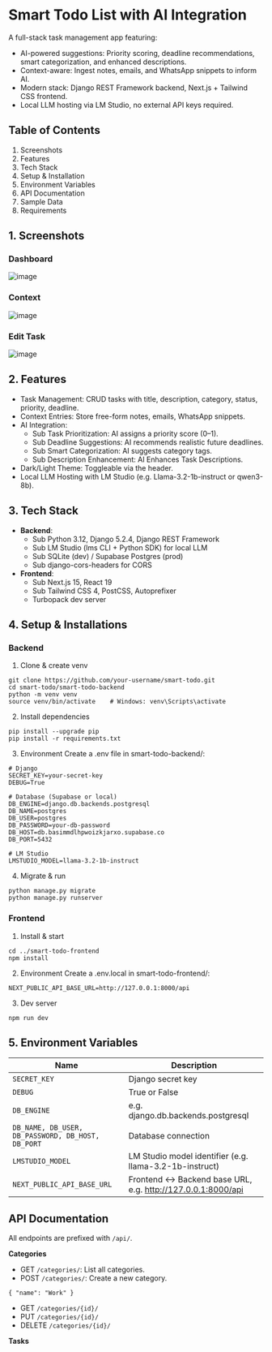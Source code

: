# Smart Todo List with AI Integration

A full-stack task management app featuring:
- AI-powered suggestions: Priority scoring, deadline recommendations, smart categorization, and enhanced descriptions.
- Context-aware: Ingest notes, emails, and WhatsApp snippets to inform AI.
- Modern stack: Django REST Framework backend, Next.js + Tailwind CSS frontend.
- Local LLM hosting via LM Studio, no external API keys required.

## Table of Contents 
1. Screenshots
2. Features
3. Tech Stack
4. Setup & Installation
5. Environment Variables
6. API Documentation
7. Sample Data
8. Requirements

## 1. Screenshots

### Dashboard
![image](https://github.com/user-attachments/assets/7add74de-ca49-43d9-a308-1e5962fc68af)

### Context 
![image](https://github.com/user-attachments/assets/67bc00d5-c4e6-457d-8d05-9bc12108ac66)

### Edit Task
![image](https://github.com/user-attachments/assets/bf098053-35ed-4dd8-832f-5dfd4ebeb19e)

## 2. Features
- Task Management: CRUD tasks with title, description, category, status, priority, deadline.
- Context Entries: Store free-form notes, emails, WhatsApp snippets.
- AI Integration:
  - Sub Task Prioritization: AI assigns a priority score (0–1).
  - Sub Deadline Suggestions: AI recommends realistic future deadlines.
  - Sub Smart Categorization: AI suggests category tags.
  - Sub Description Enhancement: AI Enhances Task Descriptions.
- Dark/Light Theme: Toggleable via the header.
- Local LLM Hosting with LM Studio (e.g. Llama-3.2-1b-instruct or qwen3-8b).

## 3. Tech Stack

- **Backend**:
  - Sub Python 3.12, Django 5.2.4, Django REST Framework
  - Sub LM Studio (lms CLI + Python SDK) for local LLM
  - Sub SQLite (dev) / Supabase Postgres (prod)
  - Sub django-cors-headers for CORS
- **Frontend**:
  - Sub Next.js 15, React 19
  - Sub Tailwind CSS 4, PostCSS, Autoprefixer
  - Turbopack dev server

## 4. Setup & Installations

### Backend
1. Clone & create venv
```
git clone https://github.com/your-username/smart-todo.git
cd smart-todo/smart-todo-backend
python -m venv venv
source venv/bin/activate    # Windows: venv\Scripts\activate
```
2. Install dependencies
```
pip install --upgrade pip
pip install -r requirements.txt
```
3. Environment
Create a .env file in smart-todo-backend/:
```
# Django
SECRET_KEY=your-secret-key
DEBUG=True

# Database (Supabase or local)
DB_ENGINE=django.db.backends.postgresql
DB_NAME=postgres
DB_USER=postgres
DB_PASSWORD=your-db-password
DB_HOST=db.basimmdlhpwoizkjarxo.supabase.co
DB_PORT=5432

# LM Studio
LMSTUDIO_MODEL=llama-3.2-1b-instruct
```
4. Migrate & run
```
python manage.py migrate
python manage.py runserver
```

### Frontend
1. Install & start
```
cd ../smart-todo-frontend
npm install
```
2. Environment
Create a .env.local in smart-todo-frontend/:
```
NEXT_PUBLIC_API_BASE_URL=http://127.0.0.1:8000/api
```
3. Dev server
```
npm run dev
```
## 5. Environment Variables

| Name | Description |
| --- | --- |
| `SECRET_KEY` | 	Django secret key |
| `DEBUG` | True or False |
| `DB_ENGINE` | 		e.g. django.db.backends.postgresql |
| `DB_NAME, DB_USER, DB_PASSWORD, DB_HOST, DB_PORT` | 	Database connection |
| `LMSTUDIO_MODEL` | 		LM Studio model identifier (e.g. llama-3.2-1b-instruct)|
| `NEXT_PUBLIC_API_BASE_URL` | 	Frontend ↔ Backend base URL, e.g. http://127.0.0.1:8000/api |


## API Documentation
All endpoints are prefixed with `/api/`.

**Categories**
- GET `/categories/`: List all categories.
- POST `/categories/`:  Create a new category.
```
{ "name": "Work" }
```
- GET `/categories/{id}/`
- PUT `/categories/{id}/`
- DELETE `/categories/{id}/`

**Tasks**
